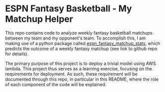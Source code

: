 # ESPN Fantasy Basketball - My Matchup Helper

This repo contains code to analyze weekly fantasy basketball matchups between my team and my opponent's team. To accomplish this, I am making use of a python package called [espn_fantasy_matchup_stats](https://github.com/RobBlumberg/espn_fantasy_matchup_stats), which predicts the outcome of a weekly fantasy matchup (see link to github repo for details).

The primary purpose of this project is to deploy a trivial model using AWS lambda. This project thus serves as a learning exercise, focusing on the requirements for deployment. As such, these requirement will be documented through this repo, in particular in this README, where the role of each component of the code will be explained.